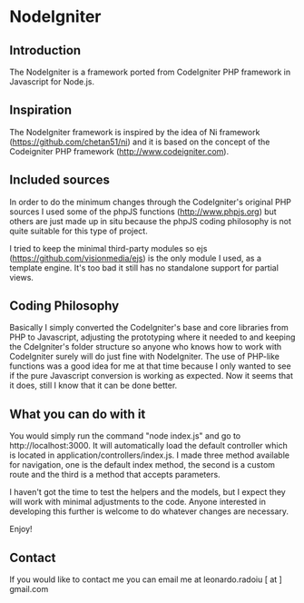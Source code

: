 NodeIgniter
===========

Introduction
------------

The NodeIgniter is a framework ported from CodeIgniter PHP framework in Javascript for Node.js.

Inspiration
-----------

The NodeIgniter framework is inspired by the idea of Ni framework (https://github.com/chetan51/ni) and 
it is based on the concept of the Codeigniter PHP framework (http://www.codeigniter.com).

Included sources
----------------

In order to do the minimum changes through the CodeIgniter's original PHP sources I used some of the phpJS 
functions (http://www.phpjs.org) but others are just made up in situ because the phpJS coding philosophy 
is not quite suitable for this type of project.

I tried to keep the minimal third-party modules so ejs (https://github.com/visionmedia/ejs) is the only 
module I used, as a template engine. It's too bad it still has no standalone support for partial views. 

Coding Philosophy
-----------------

Basically I simply converted the CodeIgniter's base and core libraries from PHP to Javascript, adjusting 
the prototyping where it needed to and keeping the CdeIgniter's folder structure so anyone who knows how 
to work with CodeIgniter surely will do just fine with NodeIgniter. The use of PHP-like functions was a 
good idea for me at that time because I only wanted to see if the pure Javascript conversion is working 
as expected. Now it seems that it does, still I know that it can be done better.

What you can do with it
-----------------------

You would simply run the command "node index.js" and go to http://localhost:3000. It will automatically 
load the default controller which is located in application/controllers/index.js. I made three method 
available for navigation, one is the default index method, the second is a custom route and the third is 
a method that accepts parameters.

I haven't got the time to test the helpers and the models, but I expect they will work with minimal 
adjustments to the code. Anyone interested in developing this further is welcome to do whatever changes 
are necessary.

Enjoy!

Contact
-------
If you would like to contact me you can email me at leonardo.radoiu [ at ] gmail.com